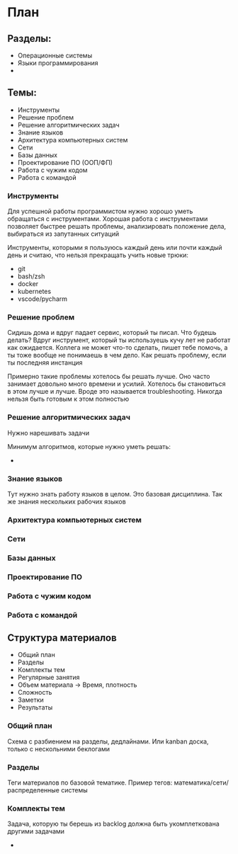# План 


## Разделы:

- Операционные системы
- Языки программирования
- 

## Темы:

- Инструменты
- Решение проблем
- Решение алгоритмических задач
- Знание языков
- Архитектура компьютерных систем
- Сети
- Базы данных
- Проектирование ПО (ООП/ФП)
- Работа с чужим кодом
- Работа с командой

### Инструменты
Для успешной работы программистом нужно хорошо уметь обращаться с инструментами.
Хорошая работа с инструментами позволяет быстрее решать проблемы, анализировать положение дела, выбираться из запутанных ситуаций

Инструменты, которыми я пользуюсь каждый день или почти каждый день и считаю, что нельзя прекращать учить новые трюки:

- git
- bash/zsh
- docker
- kubernetes 
- vscode/pycharm 


### Решение проблем
Сидишь дома и вдруг падает сервис, который ты писал. Что будешь делать?
Вдруг инструмент, который ты используешь кучу лет не работат как ожидается.
Коллега не может что-то сделать, пишет тебе помочь, а ты тоже вообще не понимаешь в чем дело. Как решать проблему, если ты последняя инстанция

Примерно такие проблемы хотелось бы решать лучше. Оно часто занимает довольно много времени и усилий. Хотелось бы становиться в этом лучше и лучше. Вроде это называется troubleshooting. Никогда нельзя быть готовым к этом полностью


### Решение алгоритмических задач
Нужно нарешивать задачи

Минимум алгоритмов, которые нужно уметь решать:

- 


### Знание языков
Тут нужно знать работу языков в целом. Это базовая дисциплина. Так же знания нескольких рабочих языков


### Архитектура компьютерных систем


### Сети


### Базы данных


### Проектирование ПО 


### Работа с чужим кодом


### Работа с командой


## Структура материалов

- Общий план
- Разделы
- Комплекты тем
- Регулярные занятия 
- Объем материала -> Время, плотность
- Сложность 
- Заметки
- Результаты

### Общий план 
Схема с разбиением на разделы, дедлайнами. Или kanban доска, только с нескольними беклогами

### Разделы
Теги материалов по базовой тематике. Пример тегов: математика/сети/распределенные системы

### Комплекты тем
Задача, которую ты берешь из backlog должна быть укомплеткована другими задачами

- 
